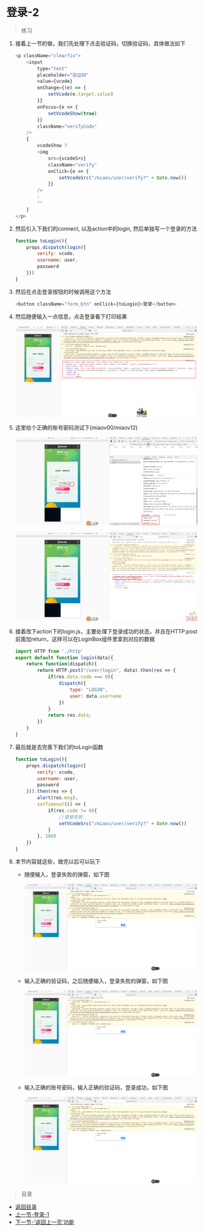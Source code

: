 # 登录-2

> 练习
1. 接着上一节的做，我们先处理下点击验证码，切换验证码，具体做法如下
    ```js
    <p className="clearfix">
        <input 
            type="text"  
            placeholder="验证码" 
            value={vcode}
            onChange={(e) => {
                setVcode(e.target.value)
            }} 
            onFocus={e => {
                setVcodeShow(true) 
            }} 
            className="verifyCode"                      
        />
        {
            vcodeShow ? 
            <img 
                src={vcodeSrc}
                className="verify"
                onClick={e => {
                    setVcodeSrc("/miaov/user/verify?" + Date.now())
                }}
            />
            :
            ""
        }
    </p>    
    ```
2. 然后引入下我们的connect, 以及action中的login, 然后单独写一个登录的方法
    ```js
    function toLogin(){
        props.dispatch(login({
            verify: vcode, 
            username: user,
            password
        }))
    }  
    ``` 
3. 然后在点击登录按钮的时候调用这个方法 
    ```js
    <button className="form_btn" onClick={toLogin}>登录</button>    
    ```   
4. 然后随便输入一点信息，点击登录看下打印结果

    ![](./images/随便输入信息点击登录.jpg)

5. 这里给个正确的账号密码测试下(miaov00/miaov12)   

    ![](./images/正确的账号密码.jpg)

    ![](./images/登陆成功的信息.jpg)

6. 接着改下action下的login.js，主要处理下登录成功的状态，并且在HTTP.post前面加return，这样可以在LoginBox组件里拿到对应的数据
    ```js
    import HTTP from './http'
    export default function login(data){
        return function(dispatch){
            return HTTP.post("/user/login", data).then(res => {
                if(res.data.code === 0){
                    dispatch({
                        type: "LOGIN",
                        user: data.username
                    })
                }
                return res.data;
            })
        }
    }    
    ```
7. 最后就是去完善下我们的toLogin函数
    ```js
    function toLogin(){
        props.dispatch(login({
            verify: vcode, 
            username: user,
            password
        })).then(res => {
            alert(res.msg);
            setTimeout(() => {
                if(res.code != 0){
                    //登录失败
                    setVcodeSrc("/miaov/user/verify?" + Date.now())
                }
            }, 100)
        })
    }    
    ```   

8. 本节内容就这些，做完以后可以玩下
    * 随便输入，登录失败的弹窗，如下图

        ![](./images/登录(随便输入)失败弹窗.jpg)

    * 输入正确的验证码，之后随便输入，登录失败的弹窗，如下图

        ![](./images/登录验证码输入正确后随便输入失败弹窗.jpg)

    * 输入正确的账号密码，输入正确的验证码，登录成功，如下图

        ![](./images/登录成功弹窗.jpg)

 
           

> 目录

* [返回目录](../../README.md)
* [上一节-登录-1](../day-23/登录-1.md)
* [下一节-'返回上一页'功能](../day-25/返回上一页.md)